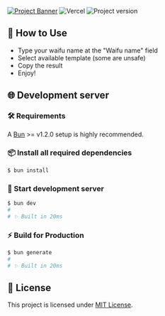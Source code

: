 [![Project Banner](https://socialify.git.ci/azukashi/wangy-wangy/image?custom_language=Vue&description=1&language=1&name=1&owner=1&pattern=Brick+Wall&theme=Dark)](https://wangy.micin.life)
![Vercel](https://img.shields.io/github/deployments/azukashi/wangy-wangy/Production?label=Vercel&logo=vercel&logoColor=black&style=for-the-badge) ![Project version](https://img.shields.io/github/package-json/v/azukashi/wangy-wangy?logo=node.js&style=for-the-badge)

## 🤔 How to Use

-   Type your waifu name at the "Waifu name" field
-   Select available template (some are unsafe)
-   Copy the result
-   Enjoy!

## 🌐 Development server

### 🛠️ Requirements

A [Bun](https://bun.sh) >= v1.2.0 setup is highly recommended.

### 📦 Install all required dependencies

```bash
$ bun install
```

### 🏃 Start development server

```bash
$ bun dev
#
# ✨ Built in 20ms
```

### ⚡ Build for Production

```bash
$ bun generate
#
# ✨ Built in 20ms
```

## 📃 License

This project is licensed under [MIT License](./LICENSE).

